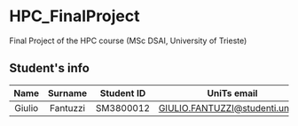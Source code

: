 # HPC_FinalProject
Final Project of the HPC course (MSc DSAI, University of Trieste)

## Student's info

| Name | Surname | Student ID | UniTs email | Personal email | Course |
|:---:|:---:|:---:|:---:|:---:|:---:|
| Giulio | Fantuzzi | SM3800012 | GIULIO.FANTUZZI@studenti.units.it | giulio.fantuzzi01@gmail.com | DSAI|
